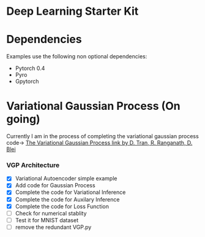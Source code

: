 Deep Learning Starter Kit
=====

Dependencies
=============
Examples use the following non optional dependencies:
- Pytorch 0.4
- Pyro 
- Gpytorch  

Variational Gaussian Process (On going)
=============
Currently I am in the process of completing the variational gaussian process code-> [The Variational Gaussian Process link by D. Tran, R. Ranganath, D. Blei](https://arxiv.org/abs/1511.06499)

### VGP Architecture

- [x] Variational Autoencoder simple example
- [x] Add code for Gaussian Process
- [x] Complete the code for Variational Inference
- [x] Complete the code for Auxilary Inference
- [x] Complete the code for Loss Function
- [ ] Check for numerical stablity
- [ ] Test it for MNIST dataset
- [ ] remove the redundant VGP.py